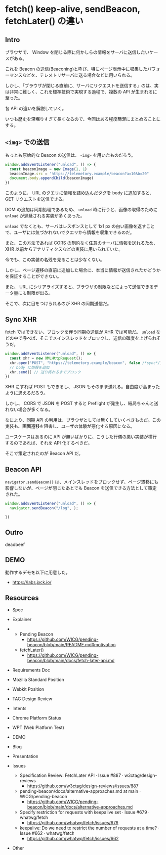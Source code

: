 # fetch() keep-alive, sendBeacon, fetchLater() の違い

## Intro

ブラウザで、 Window を閉じる際に何かしらの情報をサーバに送信したいケースがある。

これを Beacon の送信(Beaconing)と呼び、特にページ表示中に収集したパフォーマンスなどを、テレメトリサーバに送る場合などに用いられる。

しかし、「ブラウザが閉じる直前に、サーバにリクエストを送信する」のは、実は非常に難しく、これを標準技術で実現する過程で、複数の API が生まれるに至った。

各 API の違いを解説していく。

いつも歴史を深堀りすぎて長くなるので、今回はある程度簡潔にまとめることにする。

## `<img>` での送信

もっとも原始的な Beacon の送信は、 `<img>` を用いたものだろう。


```js
window.addEventListener("unload", () => {
  const beaconImage = new Image(1, 1)
  beaconImage.src = "https://telemetory.example/beacon?a=10&b=20"
  document.body.appendChild(beaconImage)
})
```

このように、 URL のクエリに情報を詰め込んだタグを body に追加すると、 GET リクエストを送信できる。

DOM の追加は同期処理であるため、 `unload` 時に行うと、画像の取得のために `unload` が遅延される実装が多くあった。

`unload` でなくとも、サーバはレスポンスとして 1x1 px の白い画像を返すことで、ユーザには気づかれないでクエリから情報を収集できるのだ。

また、この方法であれば CORS の制約なく任意のサーバに情報を送れるため、 XHR 以前からアナリティクスなどの実装に用いられていた。

今でも、この実装の名残を見ることは少なくない。

しかし、ページ遷移の直前に追加した場合に、本当に情報が送信されたかどうかを保証することができない。

また、 URL にシリアライズすると、ブラウザの制限などによって送信できるデータ量にも制限が出る。

そこで、次に目をつけられるのが XHR の同期送信だ。

## Sync XHR

fetch ではできない、ブロックを伴う同期の送信が XHR では可能だ。 `unload` などの中で呼べば、そこでメインスレッドをブロックし、送信の確度を上げられそうだ。

```js
window.addEventListener("unload", () => {
  const xhr = new XMLHttpRequest();
  xhr.open("POST", "https://telemetory.example/beacon", false /*sync*/);
  // body に情報を追加
  xhr.send() // 送り終わるまでブロック
})
```

XHR にすれば POST もできるし、 JSON もそのまま送れる。自由度が高まったように思えるだろう。

しかし、 CORS で JSON を POST すると Preflight が発生し、結局ちゃんと送れない場合が多くなる。

なにより、同期 API の利用は、ブラウザとしては無くしていくべきものだ。この実装も、画面遷移を阻害し、ユーザの体験が悪化する原因になる。

ユースケースはあるのに API が無いばかりに、こうした行儀の悪い実装が横行するのであれば、それを API 化するべきだ。

そこで策定されたのが Beacon API だ。

## Beacon API

`navigator.sendBeacon()` は、メインスレッドをブロックせず、ページ遷移にも影響しないが、ページが閉じたあとでも Beacon を送信できる方法として策定された。

```js
window.addEventListener("unload", () => {
  navigator.sendBeacon("/log", );

})
```



## Outro

deadbeef


## DEMO

動作するデモを以下に用意した。

- <https://labs.jxck.io/>


## Resources

- Spec
- Explainer
-
  - Pending Beacon
    - https://github.com/WICG/pending-beacon/blob/main/README.md#motivation
  - fetchLater()
    - https://github.com/WICG/pending-beacon/blob/main/docs/fetch-later-api.md

- Requirements Doc
- Mozilla Standard Position
- Webkit Position
- TAG Design Review
- Intents
- Chrome Platform Status
- WPT (Web Platform Test)
- DEMO
- Blog
- Presentation
- Issues
  - Specification Review: FetchLater API · Issue #887 · w3ctag/design-reviews
    - https://github.com/w3ctag/design-reviews/issues/887
  - pending-beacon/docs/alternative-approaches.md at main · WICG/pending-beacon
    - https://github.com/WICG/pending-beacon/blob/main/docs/alternative-approaches.md
  - Specify restriction for requests with keepalive set · Issue #679 · whatwg/fetch
    - https://github.com/whatwg/fetch/issues/679
  - keepalive: Do we need to restrict the number of requests at a time? · Issue #662 · whatwg/fetch
    - https://github.com/whatwg/fetch/issues/662
- Other